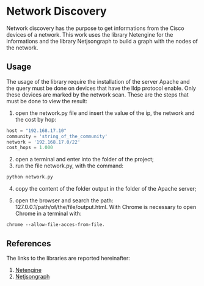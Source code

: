 # Network Discovery

Network discovery has the purpose to get informations from the Cisco devices of a network. This work uses the library Netengine for the informations and the library Netjsongraph to build a graph with the nodes of the network.

## Usage

The usage of the library require the installation of the server Apache and the query must be done on devices that have the lldp protocol enable. Only these devices are marked by the network scan. 
These are the steps that must be done to view the result:
1. open the network.py file and insert the value of the ip, the network and the cost by hop: 
```python
host = "192.168.17.10"
community = 'string_of_the_community'
network = '192.168.17.0/22'
cost_hops = 1.000
```
2. open a terminal and enter into the folder of the project;
3. run the file network.py, with the command:
```python
python network.py
```
4. copy the content of the folder output in the folder of the Apache server;

5. open the browser and search the path: 127.0.0.1/path/of/the/file/output.html. With Chrome is necessary to open Chrome in a terminal with:
```
chrome --allow-file-acces-from-file.
```

## References

The links to the libraries are reported hereinafter:
1. [Netengine](https://github.com/ninuxorg/netengine)
2. [Netjsongraph](https://github.com/netjson/netjsongraph.js)
